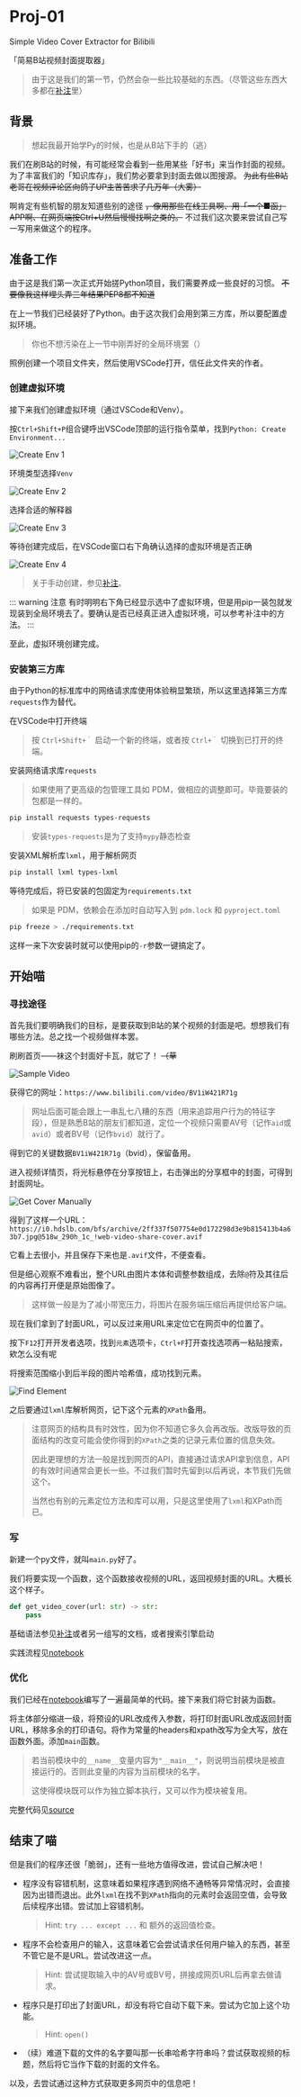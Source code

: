 # Proj-01

Simple Video Cover Extractor for Bilibili  

「简易B站视频封面提取器」

> 由于这是我们的第一节，仍然会杂一些比较基础的东西。（尽管这些东西大多都在[补注](./2.2.2.2.3%20Notes.md)里）

## 背景

> 想起我最开始学Py的时候，也是从B站下手的（逃）

我们在刷B站的时候，有可能经常会看到一些用某些「好书」来当作封面的视频。为了丰富我们的「知识库存」，我们势必要拿到封面去做以图搜源。 ~~为此有些B站老哥在视频评论区向鸽子UP主苦苦求了几万年（大雾）~~

啊肯定有些机智的朋友知道些别的途径 ~~，像用那些在线工具啊、用「一个■函」APP啊、在网页端按Ctrl+U然后慢慢找啊之类的。~~ 不过我们这次要来尝试自己写一写用来做这个的程序。

## 准备工作

由于这是我们第一次正式开始搓Python项目，我们需要养成一些良好的习惯。 ~~不要像我这样埋头弄三年结果PEP8都不知道~~

在上一节我们已经装好了Python。由于这次我们会用到第三方库，所以要配置虚拟环境。

> 你也不想污染在上一节中刚弄好的全局环境罢（）

照例创建一个项目文件夹，然后使用VSCode打开，信任此文件夹的作者。

### 创建虚拟环境

接下来我们创建虚拟环境（通过VSCode和Venv）。

按`Ctrl+Shift+P`组合键呼出VSCode顶部的运行指令菜单，找到`Python: Create Environment...`

![Create Env 1](./static/create_env_1.png)

环境类型选择`Venv`

![Create Env 2](./static/create_env_2.png)

选择合适的解释器

![Create Env 3](./static/create_env_3.png)

等待创建完成后，在VSCode窗口右下角确认选择的虚拟环境是否正确

![Create Env 4](./static/create_env_4.png)

> 关于手动创建，参见[补注](./2.2.2.2.3%20Notes.md#手动创建虚拟环境)。

::: warning 注意
有时明明右下角已经显示选中了虚拟环境，但是用pip一装包就发现装到全局环境去了。要确认是否已经真正进入虚拟环境，可以参考补注中的方法。
:::

至此，虚拟环境创建完成。

### 安装第三方库

由于Python的标准库中的网络请求库使用体验稍显繁琐，所以这里选择第三方库`requests`作为替代。

在VSCode中打开终端

> 按 `Ctrl+Shift+｀` 启动一个新的终端，或者按 `Ctrl+｀` 切换到已打开的终端。

安装网络请求库`requests`

> 如果使用了更高级的包管理工具如 PDM，做相应的调整即可。毕竟要装的包都是一样的。

```bash
pip install requests types-requests
```

> 安装`types-requests`是为了支持`mypy`静态检查

安装XML解析库`lxml`，用于解析网页

```bash
pip install lxml types-lxml
```

等待完成后，将已安装的包固定为`requirements.txt`

> 如果是 PDM，依赖会在添加时自动写入到 `pdm.lock` 和 `pyproject.toml`

```bash
pip freeze > ./requirements.txt
```

这样一来下次安装时就可以使用pip的`-r`参数一键搞定了。

## 开始喵

### 寻找途径

首先我们要明确我们的目标，是要获取到B站的某个视频的封面是吧。想想我们有哪些方法。总之找一个视频做样本罢。

刷刷首页——袜这个封面好卡瓦，就它了！ ~~（草~~

![Sample Video](./static/sample_video_preview.png)

获得它的网址：`https://www.bilibili.com/video/BV1iW421R71g`

> 网址后面可能会跟上一串乱七八糟的东西（用来追踪用户行为的特征字段），但是熟悉B站的朋友们都知道，定位一个视频只需要AV号（记作`aid`或`avid`）或者BV号（记作`bvid`）就行了。

得到它的关键数据`BV1iW421R71g`（bvid），保留备用。

进入视频详情页，将光标悬停在分享按钮上，右击弹出的分享框中的封面，可得到封面网址。

![Get Cover Manually](./static/get_cover_manually.png)

得到了这样一个URL：`https://i0.hdslb.com/bfs/archive/2ff337f507754e0d172298d3e9b815413b4a63b7.jpg@518w_290h_1c_!web-video-share-cover.avif`

它看上去很小，并且保存下来也是`.avif`文件，不便查看。

但是细心观察不难看出，整个URL由图片本体和调整参数组成，去除`@`符及其往后的内容再打开便是原始图像了。

> 这样做一般是为了减小带宽压力，将图片在服务端压缩后再提供给客户端。

现在我们拿到了封面URL，可以反过来用URL来定位它在网页中的位置了。

按下`F12`打开开发者选项，找到`元素`选项卡，`Ctrl+F`打开查找选项再一粘贴搜索，欸怎么没有呢

将搜索范围缩小到后半段的图片哈希值，成功找到元素。

![Find Element](./static/find_element.png)

之后要通过`lxml`库解析网页，记下这个元素的`XPath`备用。

> 注意网页的结构具有时效性，因为你不知道它多久会再改版。改版导致的页面结构的改变可能会使你得到的`XPath`之类的记录元素位置的信息失效。
>
> 因此更理想的方法一般是找到网页的API，直接通过请求API拿到信息，API的有效时间通常会更长一些。不过我们暂时先留到以后再说，本节我们先做这个。
>
> 当然也有别的元素定位方法和库可以用，只是这里使用了`lxml`和XPath而已。

### 写

新建一个py文件，就叫`main.py`好了。

我们将要实现一个函数，这个函数接收视频的URL，返回视频封面的URL。大概长这个样子。

```python
def get_video_cover(url: str) -> str:
    pass
```

基础语法参见[补注](./2.2.2.2.3%20Notes.md#关于基础语法)或者另一组写的文档，或者搜索引擎启动

实践流程见[notebook](./2.2.2.2.2%20Do%20it%20yourself.md)

### 优化

我们已经在[notebook](./2.2.2.2.2%20Do%20it%20yourself.md)编写了一遍最简单的代码。接下来我们将它封装为函数。

将主体部分缩进一级，将预设的URL改成传入参数，将打印封面URL改成返回封面URL，移除多余的打印语句。将作为常量的headers和xpath改写为全大写，放在函数外面。添加`main`函数。

> 若当前模块中的`__name__`变量内容为`"__main__"`，则说明当前模块是被直接运行的。否则此变量的内容为当前模块的名字。
>
> 这使得模块既可以作为独立脚本执行，又可以作为模块被复用。

完整代码见[source](https://github.com/Aster-amellus/neoPythonModule/blob/main/project_perspective/proj-01/source.py)

## 结束了喵

但是我们的程序还很「脆弱」，还有一些地方值得改进，尝试自己解决吧！

- 程序没有容错机制，这意味着如果程序遇到网络不通畅等异常情况时，会直接因为出错而退出。此外`lxml`在找不到`XPath`指向的元素时会返回空值，会导致后续程序出错。尝试加上容错机制。
  
  > Hint: `try ... except ...` 和 额外的返回值检查。
- 程序不会检查用户的输入，这意味着它会尝试请求任何用户输入的东西，甚至不管它是不是URL。尝试改进这一点。
  
  > Hint: 尝试提取输入中的AV号或BV号，拼接成网页URL后再拿去做请求。
- 程序只是打印出了封面URL，却没有将它自动下载下来。尝试为它加上这个功能。
  
  > Hint: `open()`
- （续）难道下载的文件的名字要叫那一长串哈希字符串吗？尝试获取视频的标题，然后将它当作下载的封面的文件名。

以及，去尝试通过这种方式获取更多网页中的信息吧！
